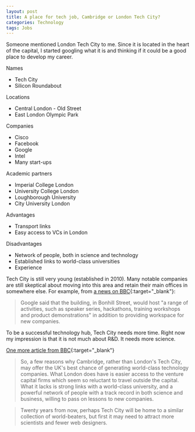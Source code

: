 ```yaml
---
layout: post
title: A place for tech job, Cambridge or London Tech City?
categories: Technology
tags: Jobs
---
```


Someone mentioned London Tech City to me. Since it is located in the heart of the capital, I started googling what it is and thinking if it could be a good place to develop my career.

Names
* Tech City
* Silicon Roundabout

Locations
* Central London - Old Street
* East London Olympic Park

Companies
* Cisco
* Facebook
* Google
* Intel
* Many start-ups

Academic partners
* Imperial College London
* University College London
* Loughborough University
* City University London

Advantages
* Transport links
* Easy access to VCs in London

Disadvantages
* Network of people, both in science and technology
* Established links to world-class universities
* Experience

Tech City is still very young (established in 2010). Many notable companies are still skeptical about moving into this area and retain their main offices in somewhere else. For example, from [a news on BBC](http://www.bbc.co.uk/news/technology-15088359){:target="_blank"}:

> Google said that the building, in Bonhill Street, would host "a range of activities, such as speaker series, hackathons, training workshops and product demonstrations" in addition to providing workspace for new companies.

To be a successful technology hub, Tech City needs more time. Right now my impression is that it is not much about R&D. It needs more science.

[One more article from BBC](http://www.bbc.co.uk/news/technology-17998596){:target="_blank"}

> So, a few reasons why Cambridge, rather than London's Tech City, may offer the UK's best chance of generating world-class technology companies. What London does have is easier access to the venture capital firms which seem so reluctant to travel outside the capital. What it lacks is strong links with a world-class university, and a powerful network of people with a track record in both science and business, willing to pass on lessons to new companies.

> Twenty years from now, perhaps Tech City will be home to a similar collection of world-beaters, but first it may need to attract more scientists and fewer web designers.

